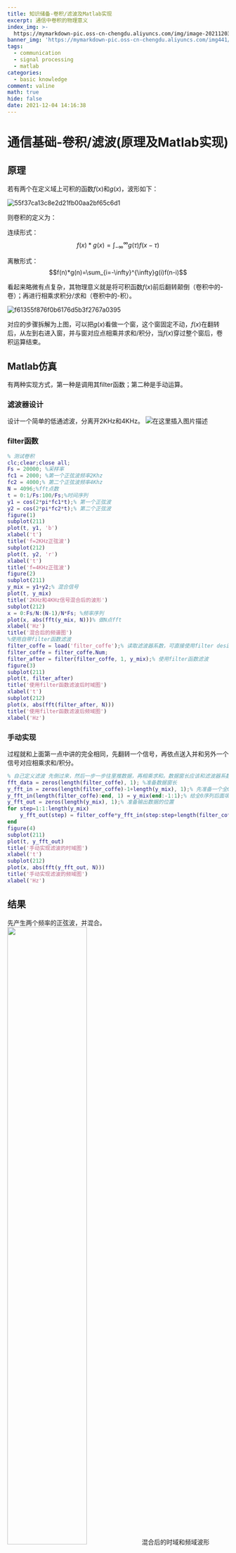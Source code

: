```yaml
---
title: 知识储备-卷积/滤波及Matlab实现
excerpt: 通信中卷积的物理意义
index_img: >-
  https://mymarkdown-pic.oss-cn-chengdu.aliyuncs.com/img/image-20211203212547096.png
banner_img: 'https://mymarkdown-pic.oss-cn-chengdu.aliyuncs.com/img441/1638523690670.jpg'
tags:
  - communication
  - signal processing
  - matlab
categories:
  - basic knowledge
comment: valine
math: true
hide: false
date: 2021-12-04 14:16:38
---
```


# 通信基础-卷积/滤波(原理及Matlab实现)

## 原理

若有两个在定义域上可积的函数$f(x)$和$g(x)$，波形如下：

![55f37ca13c8e2d21fb00aa2bf65c6d1](https://mymarkdown-pic.oss-cn-chengdu.aliyuncs.com/img441/a9424a77d482f4dc01ddfa01d05be699.png)

则卷积的定义为：

连续形式：$$f(x)*g(x)=\int^{\infty}_{-\infty}g(\tau)f(x-\tau)$$

离散形式：$$f(n)*g(n)=\sum_{i=-\infty}^{\infty}g(i)f(n-i)$$

看起来略微有点复杂，其物理意义就是将可积函数$f(x)$前后翻转颠倒（卷积中的-卷）；再进行相乘求积分/求和（卷积中的-积）。

![f61355f876f0b6176d5b3f2767a0395](https://mymarkdown-pic.oss-cn-chengdu.aliyuncs.com/img441/08aba5b10d5b7cd6f3b3736b7a667b44.png)

对应的步骤拆解为上图，可以把$g(x)$看做一个窗，这个窗固定不动，$f(x)$在翻转后，从左到右进入窗，并与窗对应点相乘并求和/积分，当$f(x)$穿过整个窗后，卷积运算结束。

## Matlab仿真

有两种实现方式，第一种是调用其filter函数；第二种是手动运算。
### 滤波器设计
设计一个简单的低通滤波，分离开2KHz和4KHz。
![在这里插入图片描述](https://mymarkdown-pic.oss-cn-chengdu.aliyuncs.com/img441/486b7107a74144818d84642a5d8e0b31.png)
### filter函数

```matlab
% 测试卷积
clc;clear;close all;
Fs = 20000; %采样率
fc1 = 2000; %第一个正弦波频率2Khz
fc2 = 4000;% 第二个正弦波频率4Khz
N = 4096;%fft点数
t = 0:1/Fs:100/Fs;%时间序列
y1 = cos(2*pi*fc1*t);% 第一个正弦波
y2 = cos(2*pi*fc2*t);% 第二个正弦波
figure(1)
subplot(211)
plot(t, y1, 'b')
xlabel('t')
title('f=2KHz正弦波')
subplot(212)
plot(t, y2, 'r')
xlabel('t')
title('f=4KHz正弦波')
figure(2)
subplot(211)
y_mix = y1+y2;% 混合信号
plot(t, y_mix)
title('2KHz和4KHz信号混合后的波形')
subplot(212)
x = 0:Fs/N:(N-1)/N*Fs; %频率序列
plot(x, abs(fft(y_mix, N)))% 做N点fft
xlabel('Hz')
title('混合后的频谱图')
%使用自带filter函数滤波
filter_coffe = load('filter_coffe');% 读取滤波器系数，可直接使用filter designer设计低通滤波器
filter_coffe = filter_coffe.Num;
filter_after = filter(filter_coffe, 1, y_mix);% 使用filter函数滤波
figure(3)
subplot(211)
plot(t, filter_after)
title('使用filter函数滤波后时域图')
xlabel('t')
subplot(212)
plot(x, abs(fft(filter_after, N)))
title('使用filter函数滤波后频域图')
xlabel('Hz')
```



### 手动实现

过程就和上面第一点中讲的完全相同，先翻转一个信号，再依点送入并和另外一个信号对应相乘求和/积分。

```matlab
% 自己定义滤波 先倒过来，然后一步一步往里推数据，再相乘求和。数据窗长应该和滤波器系数长度相同
fft_data = zeros(length(filter_coffe), 1); %准备数据窗长
y_fft_in = zeros(length(filter_coffe)-1+length(y_mix), 1);% 先准备一个全0序列
y_fft_in(length(filter_coffe):end, 1) = y_mix(end:-1:1);% 给全0序列后面填翻转后的数据。整个过程等于在给原始数据前面补0
y_fft_out = zeros(length(y_mix), 1);% 准备输出数据的位置
for step=1:1:length(y_mix)   
    y_fft_out(step) = filter_coffe*y_fft_in(step:step+length(filter_coffe)-1); %相乘求和
end
figure(4)
subplot(211)
plot(t, y_fft_out)
title('手动实现滤波的时域图')
xlabel('t')
subplot(212)
plot(x, abs(fft(y_fft_out, N)))
title('手动实现滤波的频域图')
xlabel('Hz')
```

## 结果
先产生两个频率的正弦波，并混合。
<img src="https://mymarkdown-pic.oss-cn-chengdu.aliyuncs.com/img441/image-20210928215145850.png" width="60%">
混合后的时域和频域波形
<img src="https://mymarkdown-pic.oss-cn-chengdu.aliyuncs.com/img441/image-20210928215156905.png" width="60%">
使用filter函数滤波结果
<img src="https://mymarkdown-pic.oss-cn-chengdu.aliyuncs.com/img441/image-20210928215206566.png" width="60%">
使用自定义方法滤波:
<img src="https://mymarkdown-pic.oss-cn-chengdu.aliyuncs.com/img441/image-20210928215215585.png" width="60%">

## 补充（与相关的关系）

- **卷积**=补零->翻转->Hadamard积->求和
- 相关=补零->Hadamard积->求和

$$
\begin{aligned}
&x=[3,6,2] \\
&y=[2,1,0]\\
\\

&r_{x y}(-2)=\quad \begin{array}{lllll}
&&3 & 6 & 2\\
2 & 1 & 0&&&=3\times 0=0
\end{array}\\
\\
&r_{x y}(-1)=\quad \begin{array}{lllll}
&3 & 6 & 2\\
2 & 1 & 0&&&=3\times 1+6\times0=3
\end{array}\\
\\
&r_{x y}(0)=\quad \begin{array}{lllll}
3 & 6 & 2\\
2 & 1 & 0&&&=3\times 2+6\times1+2\times0=12
\end{array}\\
\\
&r_{x y}(1)=\quad \begin{array}{lllll}
3 & 6 & 2\\
&2 & 1 & 0&&&=3\times 0+6\times2+2\times1=14
\end{array}\\
\\
&r_{x y}(2)=\quad \begin{array}{lllll}
3 & 6 & 2\\
&&2 & 1 & 0&&&=2\times2=4
\end{array}\\

\end{aligned}
$$





